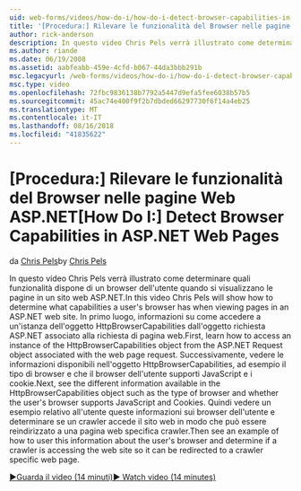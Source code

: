 ```yaml
---
uid: web-forms/videos/how-do-i/how-do-i-detect-browser-capabilities-in-aspnet-web-pages
title: '[Procedura:] Rilevare le funzionalità del Browser nelle pagine Web ASP.NET | Microsoft Docs'
author: rick-anderson
description: In questo video Chris Pels verrà illustrato come determinare quali funzionalità dispone di un browser dell'utente quando si visualizzano le pagine in un sito web ASP.NET. In primo luogo, informazioni su come conv....
ms.author: riande
ms.date: 06/19/2008
ms.assetid: aabfeabb-459e-4cfd-b067-44da3bbb291b
msc.legacyurl: /web-forms/videos/how-do-i/how-do-i-detect-browser-capabilities-in-aspnet-web-pages
msc.type: video
ms.openlocfilehash: 72fbc9836138b7792a5447d9efa5fee6038b57b5
ms.sourcegitcommit: 45ac74e400f9f2b7dbded66297730f6f14a4eb25
ms.translationtype: MT
ms.contentlocale: it-IT
ms.lasthandoff: 08/16/2018
ms.locfileid: "41835622"
---
```

<a name="how-do-i-detect-browser-capabilities-in-aspnet-web-pages"></a><span data-ttu-id="bb806-104">[Procedura:] Rilevare le funzionalità del Browser nelle pagine Web ASP.NET</span><span class="sxs-lookup"><span data-stu-id="bb806-104">[How Do I:] Detect Browser Capabilities in ASP.NET Web Pages</span></span>
====================
<span data-ttu-id="bb806-105">da [Chris Pels](https://twitter.com/chrispels)</span><span class="sxs-lookup"><span data-stu-id="bb806-105">by [Chris Pels](https://twitter.com/chrispels)</span></span>

<span data-ttu-id="bb806-106">In questo video Chris Pels verrà illustrato come determinare quali funzionalità dispone di un browser dell'utente quando si visualizzano le pagine in un sito web ASP.NET.</span><span class="sxs-lookup"><span data-stu-id="bb806-106">In this video Chris Pels will show how to determine what capabilities a user's browser has when viewing pages in an ASP.NET web site.</span></span> <span data-ttu-id="bb806-107">In primo luogo, informazioni su come accedere a un'istanza dell'oggetto HttpBrowserCapabilities dall'oggetto richiesta ASP.NET associato alla richiesta di pagina web.</span><span class="sxs-lookup"><span data-stu-id="bb806-107">First, learn how to access an instance of the HttpBrowserCapabilities object from the ASP.NET Request object associated with the web page request.</span></span> <span data-ttu-id="bb806-108">Successivamente, vedere le informazioni disponibili nell'oggetto HttpBrowserCapabilities, ad esempio il tipo di browser e che il browser dell'utente supporti JavaScript e i cookie.</span><span class="sxs-lookup"><span data-stu-id="bb806-108">Next, see the different information available in the HttpBrowserCapabilities object such as the type of browser and whether the user's browser supports JavaScript and Cookies.</span></span> <span data-ttu-id="bb806-109">Quindi vedere un esempio relativo all'utente queste informazioni sui browser dell'utente e determinare se un crawler accede il sito web in modo che può essere reindirizzato a una pagina web specifica crawler.</span><span class="sxs-lookup"><span data-stu-id="bb806-109">Then see an example of how to user this information about the user's browser and determine if a crawler is accessing the web site so it can be redirected to a crawler specific web page.</span></span>

[<span data-ttu-id="bb806-110">&#9654;Guarda il video (14 minuti)</span><span class="sxs-lookup"><span data-stu-id="bb806-110">&#9654; Watch video (14 minutes)</span></span>](https://channel9.msdn.com/Blogs/ASP-NET-Site-Videos/how-do-i-detect-browser-capabilities-in-aspnet-web-pages)
